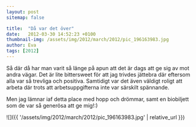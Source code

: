 ```yaml
---
layout: post
sitemap: false

title:  "Då var det över"
date:   2012-03-30 14:52:23 +0100
thumbnail-img: /assets/img/2012/march/2012/pic_196163983.jpg
author: Eva
tags: [2012]
---
```


Så där då har man varit så länge på apun att det är dags att ge sig av mot andra vägar. Det är lite bittersweet för att jag trivdes jättebra där eftersom alla var så trevliga och positiva. Samtidigt var det även väldigt roligt att arbeta där trots att arbetsuppgifterna inte var särskilt spännande. 

Men jag lämnar iaf detta place med hopp och drömmar, samt en biobiljett som de var så generösa att ge mig!:)

![]({{ '/assets/img/2012/march/2012/pic_196163983.jpg'  | relative_url }})


